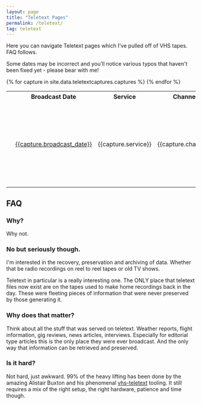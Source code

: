 ```yaml
---
layout: page
title: "Teletext Pages"
permalink: /teletext/
tag: teletext
---
```

Here you can navigate Teletext pages which I've pulled off of VHS tapes. FAQ follows.

Some dates may be incorrect and you'll notice various typos that haven't been fixed yet - please bear with me!

<table>
  <tr>
    <th></th>
    <th>Broadcast Date</th>
    <th>Service</th>
    <th>Channel</th>
    <th>Quality</th>
    <th>Notable Content</th>
  </tr>
  {% for capture in site.data.teletextcaptures.captures %}
    <tr>
      <td>
      </td>
      <td>
        <a href="/teletext/{{capture.capture_folder}}/">{{capture.broadcast_date}}</a>
      </td>
      <td>
        {{capture.service}}
      </td>
      <td>
        {{capture.channel}}
      </td>
      <td>
        {% assign stars = capture.quality | plus: 0 %}  <!-- Convert to integer just in case -->
        {% for i in (1..stars) %}
          ★
        {% endfor %}
        {% for i in (stars..4) %}
          ☆
        {% endfor %}
      </td>
      <td>
        {{capture.notable_content}}
      </td>
    </tr>
  {% endfor %}
</table>

## FAQ

### Why?
Why not.

### No but seriously though.
I'm interested in the recovery, preservation and archiving of data. Whether that be radio recordings on reel to reel tapes or old TV shows.

Teletext in particular is a really interesting one. The ONLY place that teletext files now exist are on the tapes used to make home recordings back in the day. These were fleeting pieces of information that were never preserved by those generating it.

### Why does that matter?
Think about all the stuff that was served on teletext. Weather reports, flight information, gig reviews, news articles, interviews. Especially for editorial type articles this is the only place they were ever broadcast. And the only way that information can be retrieved and preserved.

### Is it hard?
Not hard, just awkward. 99% of the heavy lifting has been done by the amazing Alistair Buxton and his phenomenal [vhs-teletext](https://github.com/ali1234/vhs-teletext) tooling. It still requires a mix of the right setup, the right hardware, patience and time though.